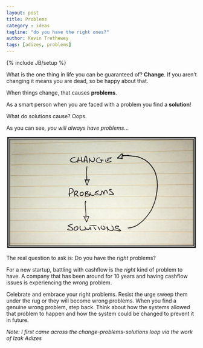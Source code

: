 ```yaml
---
layout: post
title: Problems
category : ideas
tagline: "do you have the right ones?"
author: Kevin Trethewey
tags: [adizes, problems]
---
```

{% include JB/setup %}

What is the one thing in life you can be guaranteed of? **Change**. If you aren’t changing it means you are dead, so be happy about that.

When things change, that causes **problems**.

As a smart person when you are faced with a problem you find a **solution**!

What do solutions cause? Oops.

As you can see, *you will always have problems*...

![image](/assets/images/problem-loop.png)

The real question to ask is: Do you have the *right* problems?

For a new startup, battling with cashflow is the _right_ kind of problem to have. A company that has been around for 10 years and having cashflow issues is experiencing the _wrong_ problem.

Celebrate and embrace your right problems. Resist the urge sweep them under the rug or they will become wrong problems. When you find a genuine wrong problem, step back. Think about how the systems allowed that problem to happen and how the system could be changed to prevent it in future.

*Note: I first came across the change-problems-solutions loop via the work of Izak Adizes*